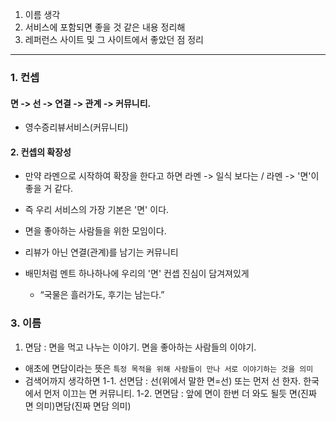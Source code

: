 1. 이름 생각
2. 서비스에 포함되면 좋을 것 같은 내용 정리해
3. 레퍼런스 사이트 및 그 사이트에서 좋았던 점 정리
---

### 1. 컨셉
#### 면 -> 선 -> 연결 -> 관계 -> 커뮤니티.
- 영수증리뷰서비스(커뮤니티)

#### 2. 컨셉의 확장성
- 만약 라멘으로 시작하여 확장을 한다고 하면 라멘 -> 일식 보다는 / 라멘 -> '면'이 좋을 거 같다.
- 즉 우리 서비스의 가장 기본은 '면' 이다.
- 면을 좋아하는 사람들을 위한 모임이다.
- 리뷰가 아닌 연결(관계)를 남기는 커뮤니티

- 배민처럼 멘트 하나하나에 우리의 '면' 컨셉 진심이 담겨져있게
  - “국물은 흘러가도, 후기는 남는다.”


### 3. 이름
1. 면담 : 면을 먹고 나누는 이야기. 면을 좋아하는 사람들의 이야기.
- 애초에 면담이라는 뜻은 `특정 목적을 위해 사람들이 만나 서로 이야기하는 것을 의미`
- 검색어까지 생각하면
1-1. 선면담 : 선(위에서 말한 면=선) 또는 먼저 선 한자. 한국에서 먼저 이끄는 면 커뮤니티.
1-2. 면면담 : 앞에 면이 한번 더 와도 될듯 면(진짜 면 의미)면담(진짜 면담 의미)

